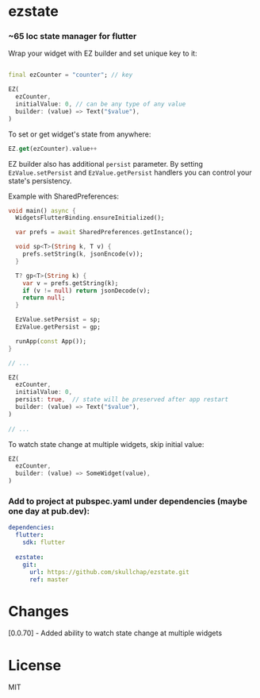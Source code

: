 # ezstate
### ~65 loc state manager for flutter

Wrap your widget with EZ builder and set unique key to it:

```dart

final ezCounter = "counter"; // key

EZ(
  ezCounter,
  initialValue: 0, // can be any type of any value
  builder: (value) => Text("$value"),
)
```
To set or get widget's state from anywhere:
```dart
EZ.get(ezCounter).value++
```

EZ builder also has additional ```persist``` parameter. By setting `EzValue.setPersist` and `EzValue.getPersist` handlers you can control your state's persistency.

Example with SharedPreferences:

```dart
void main() async {
  WidgetsFlutterBinding.ensureInitialized();

  var prefs = await SharedPreferences.getInstance();

  void sp<T>(String k, T v) {
    prefs.setString(k, jsonEncode(v));
  }

  T? gp<T>(String k) {
    var v = prefs.getString(k);
    if (v != null) return jsonDecode(v);
    return null;
  }

  EzValue.setPersist = sp;
  EzValue.getPersist = gp;

  runApp(const App());
}

// ...

EZ(
  ezCounter,
  initialValue: 0,
  persist: true,  // state will be preserved after app restart
  builder: (value) => Text("$value"),
)
  
// ... 
```

To watch state change at multiple widgets, skip initial value:
```dart
EZ(
  ezCounter,
  builder: (value) => SomeWidget(value),
)
```

### Add to project at pubspec.yaml under dependencies (maybe one day at pub.dev):
```yaml
dependencies:
  flutter:
    sdk: flutter
    
  ezstate:
    git:
      url: https://github.com/skullchap/ezstate.git
      ref: master
```

# Changes
[0.0.70] - Added ability to watch state change at multiple widgets
# License

MIT
